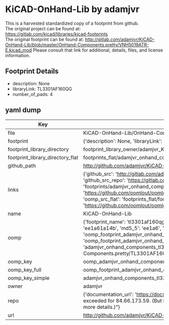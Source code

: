 # KiCAD-OnHand-Lib by adamjvr  
This is a harvested standardized copy of a footprint from github.  
The original project can be found at:  
https://gitlab.com/kicad/libraries/kicad-footprints  
The original footprint can be found at:
http://gitlab.com/adamjvr/KiCAD-OnHand-Lib/blob/master/OnHand-Components.pretty/VNH5019ATR-E.kicad_mod
Please consult that link for additional, details, files, and license information.  
## Footprint Details
* description: None  
* libraryLink: TL3301AF160QG  
* number_of_pads: 4  
## yaml dump  
| Key | Value |  
| --- | --- |  
| file | KiCAD-OnHand-Lib/OnHand-Components.pretty/TL3301AF160QG.kicad_mod |  
| footprint | {'description': None, 'libraryLink': 'TL3301AF160QG', 'number_of_pads': 4} |  
| footprint_library_directory | footprint_library_owner/adamjvr_KiCAD-OnHand-Lib |  
| footprint_library_directory_flat | footprints_flat/adamjvr_onhand_components_tl3301af160qg/working |  
| github_path | http://github.com/adamjvr/KiCAD-OnHand-Lib/blob/master/OnHand-Components.pretty/TL3301AF160QG.kicad_mod |  
| links | {'github_src': 'http://gitlab.com/adamjvr/KiCAD-OnHand-Lib/blob/master/OnHand-Components.pretty/VNH5019ATR-E.kicad_mod', 'github_src_repo': 'https://gitlab.com/kicad/libraries/kicad-footprints', 'oomp_bot': 'footprints/adamjvr_onhand_components_tl3301af160qg/working', 'oomp_bot_github': 'https://github.com/oomlout/oomlout_oomp_footprint_bot/tree/main/footprints/adamjvr_onhand_components_tl3301af160qg/working', 'oomp_src_flat': 'footprints_flat/footprints_flat/adamjvr_onhand_components_tl3301af160qg/working', 'oomp_src_flat_github': 'https://github.com/oomlout/oomlout_oomp_footprint_src/tree/main/footprints_flat/adamjvr_onhand_components_tl3301af160qg/working'} |  
| name | KiCAD-OnHand-Lib |  
| oomp | {'footprint_name': 'tl3301af160qg', 'library_name': 'onhand_components', 'md5': 'ee1a61a14b92141141a3276518242882', 'md5_10': 'ee1a61a14b', 'md5_5': 'ee1a6', 'md5_6': 'ee1a61', 'oomp_key': 'oomp_adamjvr_onhand_components_tl3301af160qg', 'oomp_key_extra': 'oomp_footprint_adamjvr_onhand_components_tl3301af160qg', 'oomp_key_full': 'oomp_footprint_adamjvr_onhand_components_tl3301af160qg_ee1a61', 'oomp_key_simple': 'adamjvr_onhand_components_tl3301af160qg', 'original_filename': 'KiCAD-OnHand-Lib/OnHand-Components.pretty/TL3301AF160QG.kicad_mod', 'owner_name': 'adamjvr'} |  
| oomp_key | oomp_adamjvr_onhand_components_tl3301af160qg |  
| oomp_key_full | oomp_footprint_adamjvr_onhand_components_tl3301af160qg |  
| oomp_key_simple | adamjvr_onhand_components_tl3301af160qg |  
| owner | adamjvr |  
| repo | {'documentation_url': 'https://docs.github.com/rest/overview/resources-in-the-rest-api#rate-limiting', 'message': "API rate limit exceeded for 84.66.173.59. (But here's the good news: Authenticated requests get a higher rate limit. Check out the documentation for more details.)"} |  
| url | http://github.com/adamjvr/KiCAD-OnHand-Lib |  

